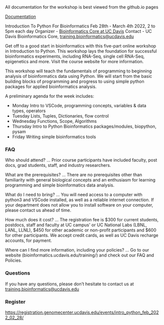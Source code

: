 All documentation for the workshop is best viewed from the github.io pages

[Documentation](https://ucdavis-bioinformatics-training.github.io/2022-Feb-Introduction-To-Python-For-Bioinformatics/)

Introduction To Python For Bioinformatics
Feb 28th - March 4th 2022, 2 to 5pm each day
Organizer - [Bioinformatics Core at UC Davis](https://bioinformatics.ucdavis.edu/)
Contact - UC Davis Bioinformatics Core, training.bioinformatics@ucdavis.edu

Get off to a good start in bioinformatics with this five-part online workshop in Introduction to Python. This workshop lays the foundation for successful bioinformatics experiments, including RNA-Seq, single cell RNA-Seq, epigenetics and more. Visit the course website for more information.

This workshop will teach the fundamentals of programming to beginning analysis of bioinformatics data using Python. We will start from the basic building blocks of programming and progress to using simple python packages for applied bioinformatics analysis.

A preliminary agenda for the week includes:

* Monday	Intro to VSCode, programming concepts, variables & data types, operators
* Tuesday	Lists, Tuples, Dictionaries, flow control
* Wednesday Functions, Scope, Algorithms
* Thursday	Intro to Python Bioinformatics packages/modules, biopython, pysam
* Friday	Writing simple bioinformatics tools

### FAQ

Who should attend? … Prior course participants have included faculty, post docs, grad students, staff, and industry researchers.

What are the prerequisites? … There are no prerequisites other than familiarity with general biological concepts and an enthusiasm for learning programming and simple bioinformatics data analysis.

What do I need to bring? … You will need access to a computer with python3 and VSCode installed, as well as a reliable internet connection. If your department does not allow you to install software on your computer, please contact us ahead of time.

How much does it cost? … The registration fee is $300 for current students, postdocs, staff and faculty at UC campus' or UC National Labs (LBNL, LANL, LLNL), $450 for other academic or non-profit participants and $600 for other participants. We accept credit cards, as well as UC Davis recharge accounts, for payment.

Where can I find more information, including your policies?  ... Go to our website (bioinformatics.ucdavis.edu/training/) and check out our FAQ and Policies.

### Questions

If you have any questions, please don’t hesitate to contact us at training.bioinformatics@ucdavis.edu


### Register

https://registration.genomecenter.ucdavis.edu/events/intro_python_feb_2022_02_28/  

